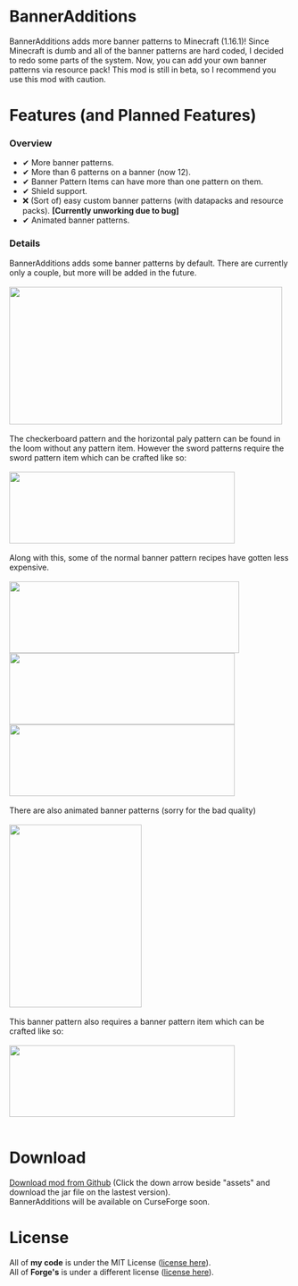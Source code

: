 # BannerAdditions
BannerAdditions adds more banner patterns to Minecraft (1.16.1)!
Since Minecraft is dumb and all of the banner patterns are hard coded, I decided to redo some parts of the system. Now, you can add your own banner patterns via resource pack!
This mod is still in beta, so I recommend you use this mod with caution.

# Features (and Planned Features)
### Overview
- ✔ More banner patterns.
- ✔ More than 6 patterns on a banner (now 12).
- ✔ Banner Pattern Items can have more than one pattern on them.
- ✔ Shield support.
- ❌ (Sort of) easy custom banner patterns (with datapacks and resource packs). **[Currently unworking due to bug]**
- ✔ Animated banner patterns.

### Details
BannerAdditions adds some banner patterns by default. There are currently only a couple, but more will be added in the future.<br><br>
<img src="../master/screenshots/banner_0.png" width="489" height="246"><br><br>
The checkerboard pattern and the horizontal paly pattern can be found in the loom without any pattern item. However the sword patterns require the sword pattern item which can be crafted like so:<br><br>
<img src="../master/screenshots/crafting_swords.png" width="404" height="128"><br><br>
Along with this, some of the normal banner pattern recipes have gotten less expensive.<br><br>
<img src="../master/screenshots/crafting_creeper_charge.png" width="412" height="128"><br>
<img src="../master/screenshots/crafting_skull_charge.png" width="404" height="128"><br>
<img src="../master/screenshots/crafting_thing_charge.png" width="404" height="128"><br><br>
There are also animated banner patterns (sorry for the bad quality)<br><br>
<img src="../master/screenshots/banner_1.gif" width="237" height="327"><br><br>
This banner pattern also requires a banner pattern item which can be crafted like so:<br><br>
<img src="../master/screenshots/crafting_animations.png" width="404" height="128"><br><br>

# Download
[Download mod from Github](https://github.com/EliteAsian123/BannerAdditions/releases) (Click the down arrow beside "assets" and download the jar file on the lastest version).<br>
BannerAdditions will be available on CurseForge soon. 

# License
All of **my code** is under the MIT License ([license here](../master/LICENSE)).<br>
All of **Forge's** is under a different license ([license here](../master/FORGE_LICENSE)).
